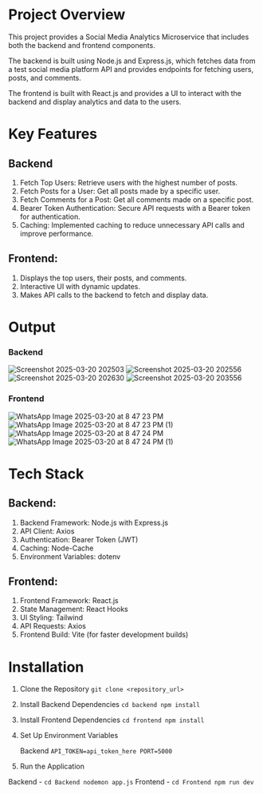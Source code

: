 # Project Overview
This project provides a Social Media Analytics Microservice that includes both the backend and frontend components.

The backend is built using Node.js and Express.js, which fetches data from a test social media platform API and provides endpoints for fetching users, posts, and comments.

The frontend is built with React.js and provides a UI to interact with the backend and display analytics and data to the users.


# Key Features 

## Backend

1. Fetch Top Users: Retrieve users with the highest number of posts.
2. Fetch Posts for a User: Get all posts made by a specific user.
3. Fetch Comments for a Post: Get all comments made on a specific post.
4. Bearer Token Authentication: Secure API requests with a Bearer token for authentication.
5. Caching: Implemented caching to reduce unnecessary API calls and improve performance.

## Frontend:
1. Displays the top users, their posts, and comments.
2. Interactive UI with dynamic updates.
3. Makes API calls to the backend to fetch and display data.

# Output

### Backend
![Screenshot 2025-03-20 202503](https://github.com/user-attachments/assets/16b2ab70-6acb-469a-910e-e2e3ab6a7c70)
![Screenshot 2025-03-20 202556](https://github.com/user-attachments/assets/840e0a7f-cbb3-417e-b308-77eb603fa6bd)
![Screenshot 2025-03-20 202630](https://github.com/user-attachments/assets/53e0efc8-71bd-4fb4-9825-678a2b9fc0e7)
![Screenshot 2025-03-20 203556](https://github.com/user-attachments/assets/bf4b3bf5-bfdd-4bb3-971c-9729644f8a8a)

### Frontend 
![WhatsApp Image 2025-03-20 at 8 47 23 PM](https://github.com/user-attachments/assets/3bdaf9fe-8c28-447a-b545-514632621d5c)
![WhatsApp Image 2025-03-20 at 8 47 23 PM (1)](https://github.com/user-attachments/assets/51bd822a-8c65-4dbb-8839-ef4fd94bf239)
![WhatsApp Image 2025-03-20 at 8 47 24 PM](https://github.com/user-attachments/assets/eb6eda16-4e6f-49e2-8bf9-7053941a0459)
![WhatsApp Image 2025-03-20 at 8 47 24 PM (1)](https://github.com/user-attachments/assets/274ee77b-cf57-4a87-a4d2-c0676367e8d4)

# Tech Stack

## Backend:
1. Backend Framework: Node.js with Express.js
2. API Client: Axios
3. Authentication: Bearer Token (JWT)
4. Caching: Node-Cache
5. Environment Variables: dotenv
   
## Frontend:
1. Frontend Framework: React.js
2. State Management: React Hooks
3. UI Styling: Tailwind
4. API Requests: Axios
5. Frontend Build: Vite (for faster development builds)

# Installation

1. Clone the Repository
   `git clone <repository_url>`

2. Install Backend Dependencies
   `cd backend
    npm install`
   
3. Install Frontend Dependencies
   `cd frontend
    npm install`

4. Set Up Environment Variables

   Backend
   `API_TOKEN=api_token_here
    PORT=5000`

5.  Run the Application

  Backend - 
  `cd Backend
  nodemon app.js`
  Frontend -
  `cd Frontend
  npm run dev
`
